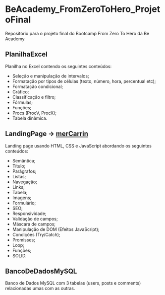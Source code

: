 # BeAcademy_FromZeroToHero_ProjetoFinal

Repositório para o projeto final do Bootcamp From Zero To Hero da Be Academy

## PlanilhaExcel

Planilha no Excel contendo os seguintes conteúdos:

-   Seleção e manipulação de intervalos;
-   Formatação por tipos de células (texto, número, hora, percentual etc);
-   Formatação condicional;
-   Gráfico;
-   Classificação e filtro;
-   Fórmulas;
-   Funções;
-   Procs (ProcV, ProcX);
-   Tabela dinâmica.

## LandingPage -> [merCarrin](https://paulovitor-unb.github.io/BeAcademy_FromZeroToHero/BeAcademy_FromZeroToHero_ProjetoFinal/LandingPage)

Landing page usando HTML, CSS e JavaScript abordando os seguintes conteúdos:

-   Semântica;
-   Título;
-   Parágrafos;
-   Listas;
-   Navegação;
-   Links;
-   Tabela;
-   Imagens;
-   Formulário;
-   SEO;
-   Responsividade;
-   Validação de campos;
-   Máscara de campos;
-   Manipulação de DOM (Efeitos JavaScript);
-   Condições (Try/Catch);
-   Promisses;
-   Loop;
-   Funções;
-   SOLID.

## BancoDeDadosMySQL

Banco de Dados MySQL com 3 tabelas (users, posts e comments) relacionadas umas com as outras.
